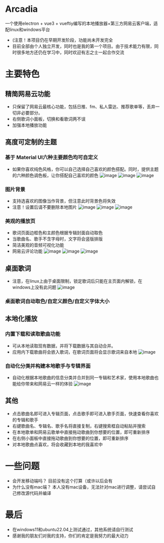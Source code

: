 # Arcadia
一个使用electron + vue3 + vueftiy编写的本地播放器+第三方网易云客户端，适配linux和windows平台
- (注意！本项目仍在早期开发阶段，功能尚未开发完全 
- 目前全部由个人独立开发，同时也是我的第一个项目。由于技术能力有限，同时很多地方还仍在学习中，同时欢迎有志之士一起合作交流

# 主要特色
## 精简网易云功能
- 只保留了网易云最核心功能，包括日推、fm、私人雷达、推荐歌单等，丢弃一切非必要部分。
- 右侧歌词小面板，切换和看歌词两不误
- 加强本地播放功能
## 高度可定制的主题
### 基于 Material UI六种主要颜色均可自定义
- 如果你喜欢纯色风格，你可以自己选择自己喜欢的颜色搭配。同时，提供主题的六种颜色调色板，让你搭配自己喜欢的颜色
![image](https://github.com/user-attachments/assets/6d7e924e-8789-49a4-a62b-aac87918a848)
![image](https://github.com/user-attachments/assets/cd9e70dd-12e3-4e10-a4dc-ef9cdcc5e982)
![image](https://github.com/user-attachments/assets/41cafcbf-c010-41d2-886f-88c97fd6bea1)

### 图片背景
- 支持选喜欢的图像当作背景，但注意此时背景色将失效
- 注意！设置后请不要删除本地图片
![image](https://github.com/user-attachments/assets/d6350947-9ce6-4d72-9545-733176e6cbd1)
![image](https://github.com/user-attachments/assets/3149caee-4729-42c0-be23-8ccaf8c3e910)
![image](https://github.com/user-attachments/assets/1e75fd67-1e88-4e2e-87e5-cf37dd8b1614)

### 美观的播放页
- 歌词页面边框色和主颜色根据专辑封面自动取色
- 当歌曲名、歌手不含字母时，文字将会竖版排版
- 简洁美观的音频可视化功能
- 网易云评论功能
![image](https://github.com/user-attachments/assets/95f0c9f7-fe79-4767-a2c1-871b00063f16)
![image](https://github.com/user-attachments/assets/52f90169-b8dd-4c4c-884a-6ecdebab294b)
![image](https://github.com/user-attachments/assets/2a3d2b9d-c848-448b-9dd8-f51c8f0b8e79)
## 桌面歌词
- 注意，在linux上由于桌面限制，锁定歌词后只能在主页面内解锁，在windows上没有此问题
![image](https://github.com/user-attachments/assets/2fe17da7-ebf1-425d-a6e5-1eed9359247f)
### 桌面歌词自动取色/自定义颜色/自定义字体大小
## 本地化播放
### 内置下载和读取歌曲功能
- 可从本地读取现有数据，并将下载数据与其自动合并。
- 应用内下载歌曲将会嵌入歌词，在歌词页面将会显示歌词来自本地
![image](https://github.com/user-attachments/assets/62576f2b-8edc-40ed-bc38-32efb5bc16c7)

### 自动化分类并构建本地歌手与专辑界面
- 自动化根据本地歌曲的信息分类并合并到同一专辑和艺术家，使用本地歌曲也能给你带来和网易云一样的体验
![image](https://github.com/user-attachments/assets/ab764602-c579-437c-88e9-d6f8a9a90fb9)

## 其他
- 点击歌曲名即可进入专辑页面，点击歌手即可进入歌手页面，快速查看你喜欢的专辑和歌手
- 右键歌曲名、专辑名、歌手名将直接复制，右键搜索框自动粘贴并搜索
- 在本地歌单和网易云歌单中直接拖动歌曲到你想要的位置，即可重新排序
- 在右侧小面板中直接拖动歌曲到你想要的位置，即可重新排序
- 对本地歌曲点喜欢，将会收藏到本地的我喜欢中
# 一些问题
- 会开发移动端吗？
目前没有这个打算（或许以后会有
- 为什么没有mac端？
本人没有mac设备，无法针对mac进行调整，请尝试自己修改源代码并编译
# 最后
- 在windows11和ubuntu22.04上测试通过，其他系统请自行测试
- 感谢我的朋友们对我的支持，你们的肯定是我努力的最大动力
